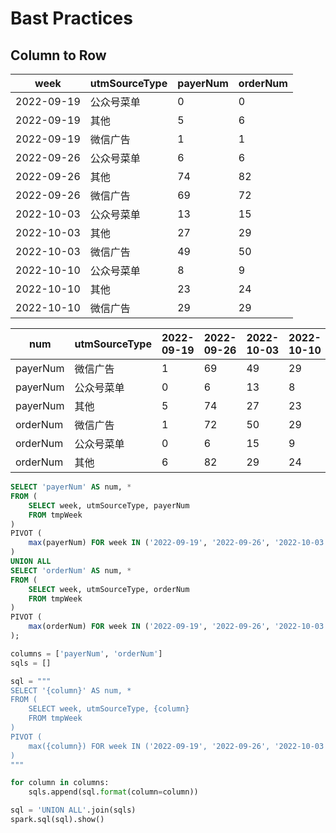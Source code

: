 # Bast Practices

## Column to Row

| week | utmSourceType | payerNum | orderNum
| ------ | ------ | ------ | ------ |
| 2022-09-19 | 公众号菜单 | 0 | 0 |
| 2022-09-19 | 其他 | 5 | 6 |
| 2022-09-19 | 微信广告 | 1 | 1 |
| 2022-09-26 | 公众号菜单 | 6 | 6 |
| 2022-09-26 | 其他 | 74 | 82 |
| 2022-09-26 | 微信广告 | 69 | 72 |
| 2022-10-03 | 公众号菜单 | 13 | 15 |
| 2022-10-03 | 其他 | 27 | 29 |
| 2022-10-03 | 微信广告 | 49 | 50 |
| 2022-10-10 | 公众号菜单 | 8 | 9 |
| 2022-10-10 | 其他 | 23 | 24 |
| 2022-10-10 | 微信广告 | 29 | 29 |

| num | utmSourceType | 2022-09-19 | 2022-09-26 | 2022-10-03 | 2022-10-10 |
| ------ | ------ | ------ | ------ | ------ | ------ |
| payerNum | 微信广告 | 1 | 69 | 49 | 29 |
| payerNum | 公众号菜单 | 0 | 6 | 13 | 8 |
| payerNum | 其他 | 5 | 74 | 27 | 23 |
| orderNum | 微信广告 | 1 | 72 | 50 | 29 |
| orderNum | 公众号菜单 | 0 | 6 | 15 | 9 |
| orderNum | 其他 | 6 | 82 | 29 | 24 |

```sql
SELECT 'payerNum' AS num, *
FROM (
    SELECT week, utmSourceType, payerNum
    FROM tmpWeek
)
PIVOT (
    max(payerNum) FOR week IN ('2022-09-19', '2022-09-26', '2022-10-03', '2022-10-10')
)
UNION ALL
SELECT 'orderNum' AS num, *
FROM (
    SELECT week, utmSourceType, orderNum
    FROM tmpWeek
)
PIVOT (
    max(orderNum) FOR week IN ('2022-09-19', '2022-09-26', '2022-10-03', '2022-10-10')
);
```

```python
columns = ['payerNum', 'orderNum']
sqls = []

sql = """
SELECT '{column}' AS num, *
FROM (
    SELECT week, utmSourceType, {column}
    FROM tmpWeek
)
PIVOT (
    max({column}) FOR week IN ('2022-09-19', '2022-09-26', '2022-10-03', '2022-10-10')
)
"""

for column in columns:
    sqls.append(sql.format(column=column))

sql = 'UNION ALL'.join(sqls)
spark.sql(sql).show()
```
